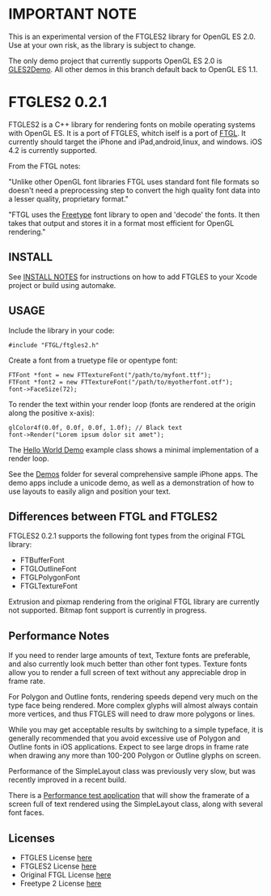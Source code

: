 # IMPORTANT NOTE

This is an experimental version of the FTGLES2 library for OpenGL ES 2.0.  Use at your own risk, as the library is subject to change.

The only demo project that currently supports OpenGL ES 2.0 is [GLES2Demo](https://github.com/cdave1/ftgles/tree/gles2/Demos/iOS/GLES2Demo).  All other demos in this branch default back to OpenGL ES 1.1.


# FTGLES2 0.2.1

FTGLES2 is a C++ library for rendering fonts on mobile operating systems with OpenGL ES.  It is a port of FTGLES, whitch iself is a port of [FTGL](http://homepages.paradise.net.nz/henryj/code/#FTGL).  It currently should target the iPhone and iPad,android,linux, and windows.  iOS 4.2 is currently supported.

From the FTGL notes:

"Unlike other OpenGL font libraries FTGL uses standard font file formats so doesn't need a preprocessing step to convert the high quality font data into a lesser quality, proprietary format."

"FTGL uses the [Freetype](http://www.freetype.org) font library to open and 'decode' the fonts. It then takes that output and stores it in a format most efficient for OpenGL rendering."


## INSTALL

See [INSTALL NOTES](http://github.com/cdave1/ftgles/blob/master/INSTALL.md) for instructions on how to add FTGLES to your Xcode project or build using automake.


## USAGE

Include the library in your code:
	
	#include "FTGL/ftgles2.h"

Create a font from a truetype file or opentype font:
	
	FTFont *font = new FTTextureFont("/path/to/myfont.ttf");
	FTFont *font2 = new FTTextureFont("/path/to/myotherfont.otf");
	font->FaceSize(72);
	
To render the text within your render loop (fonts are rendered at the origin along the positive x-axis):

	glColor4f(0.0f, 0.0f, 0.0f, 1.0f); // Black text
	font->Render("Lorem ipsum dolor sit amet");

The [Hello World Demo](http://github.com/cdave1/ftgles/blob/master/Demos/iOS/HelloWorld/Classes/Delegate.mm) example class shows a minimal implementation of a render loop.

See the [Demos](http://github.com/cdave1/ftgles/tree/master/iPhone/) folder for several comprehensive sample iPhone apps.  The demo apps include a unicode demo, as well as a demonstration of how to use layouts to easily align and position your text.


## Differences between FTGL and FTGLES2

FTGLES2 0.2.1 supports the following font types from the original FTGL library:

 - FTBufferFont
 - FTGLOutlineFont
 - FTGLPolygonFont
 - FTGLTextureFont

Extrusion and pixmap rendering from the original FTGL library are currently not supported.  Bitmap font support is currently in progress.


## Performance Notes

If you need to render large amounts of text, Texture fonts are preferable, and also currently look much better than other font types.  Texture fonts allow you to render a full screen of text without any appreciable drop in frame rate.

For Polygon and Outline fonts, rendering speeds depend very much on the type face being rendered.  More complex glyphs will almost always contain more vertices, and thus FTGLES will need to draw more polygons or lines.  

While you may get acceptable results by switching to a simple typeface, it is generally recommended that you avoid excessive use of Polygon and Outline fonts in iOS applications.  Expect to see large drops in frame rate when drawing any more than 100-200 Polygon or Outline glyphs on screen.   

Performance of the SimpleLayout class was previously very slow, but was recently improved in a recent build.  

There is a [Performance test application](https://github.com/cdave1/ftgles/tree/master/Demos/iOS/PerformanceTest/) that will show the framerate of a screen full of text rendered using the SimpleLayout class, along with several font faces.


## Licenses

 - FTGLES License [here](http://github.com/cdave1/ftgles/blob/master/LICENSE.md) 
 - FTGLES2 License [here](http://github.com/cdave1/ftgles/blob/master/LICENSE.md)
 - Original FTGL License [here](https://github.com/cdave1/ftgles/blob/master/ftgles/COPYING)
 - Freetype 2 License [here](https://github.com/cdave1/ftgles/blob/master/freetype-2.3.9/docs/LICENSE.TXT)
